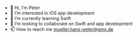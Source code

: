 - 👋 Hi, I’m Peter
- 👀 I’m interested in iOS app development
- 🌱 I’m currently learning Swift
- 💞️ I’m looking to collaborate on Swift and app development
- 📫 How to reach me mueller.hans-peter@gmx.de

<!---
Hans-Peter60/Hans-Peter60 is a ✨ special ✨ repository because its `README.md` (this file) appears on your GitHub profile.
You can click the Preview link to take a look at your changes.
--->
